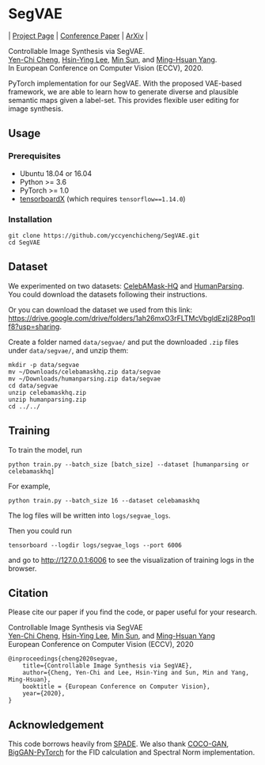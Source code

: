 # SegVAE

| [Project Page](https://yccyenchicheng.github.io/SegVAE/) | [Conference Paper](https://www.ecva.net/papers/eccv_2020/papers_ECCV/papers/123520154.pdf) | [ArXiv](https://arxiv.org/abs/2007.08397) | 

Controllable Image Synthesis via SegVAE.  
[Yen-Chi Cheng](https://yccyenchicheng.github.io/), [Hsin-Ying Lee](http://vllab.ucmerced.edu/hylee/), [Min Sun](https://aliensunmin.github.io/), and [Ming-Hsuan Yang](https://faculty.ucmerced.edu/mhyang/).    
In European Conference on Computer Vision (ECCV), 2020.

PyTorch implementation for our SegVAE. With the proposed VAE-based framework, we are able to learn how to generate diverse and plausible semantic maps given a label-set. This provides flexible user editing for image synthesis.

## Usage
### Prerequisites
* Ubuntu 18.04 or 16.04
* Python >= 3.6 
* PyTorch >= 1.0
* [tensorboardX](https://github.com/lanpa/tensorboardX) (which requires `tensorflow==1.14.0`)

### Installation
```
git clone https://github.com/yccyenchicheng/SegVAE.git
cd SegVAE
```

## Dataset
We experimented on two datasets: [CelebAMask-HQ](https://github.com/switchablenorms/CelebAMask-HQ) and [HumanParsing](https://github.com/lemondan/HumanParsing-Dataset).
You could download the datasets following their instructions.

Or you can download the dataset we used from this link: https://drive.google.com/drive/folders/1ah26mxO3rFLTMcVbgldEzIj28Poq1lf8?usp=sharing.

Create a folder named `data/segvae/` and put the downloaded `.zip` files under `data/segvae/`, and unzip them:
```
mkdir -p data/segvae
mv ~/Downloads/celebamaskhq.zip data/segvae
mv ~/Downloads/humanparsing.zip data/segvae
cd data/segvae
unzip celebamaskhq.zip
unzip humanparsing.zip
cd ../../
```

## Training
To train the model, run
```
python train.py --batch_size [batch_size] --dataset [humanparsing or celebamaskhq]
```
For example,
```
python train.py --batch_size 16 --dataset celebamaskhq
```
The log files will be written into `logs/segvae_logs`.

Then you could run
```
tensorboard --logdir logs/segvae_logs --port 6006
```
and go to http://127.0.0.1:6006 to see the visualization of training logs in the browser.

## Citation
Please cite our paper if you find the code, or paper useful for your research.

Controllable Image Synthesis via SegVAE  
[Yen-Chi Cheng](https://yccyenchicheng.github.io/), [Hsin-Ying Lee](http://vllab.ucmerced.edu/hylee/), [Min Sun](https://aliensunmin.github.io/), and [Ming-Hsuan Yang](https://faculty.ucmerced.edu/mhyang/)  
European Conference on Computer Vision (ECCV), 2020

```
@inproceedings{cheng2020segvae,
    title={Controllable Image Synthesis via SegVAE},
    author={Cheng, Yen-Chi and Lee, Hsin-Ying and Sun, Min and Yang, Ming-Hsuan},
    booktitle = {European Conference on Computer Vision},
    year={2020},
}
```

## Acknowledgement
This code borrows heavily from [SPADE](https://github.com/NVlabs/SPADE). We also thank [COCO-GAN](https://github.com/hubert0527/COCO-GAN), [BigGAN-PyTorch](https://github.com/ajbrock/BigGAN-PyTorch) for the FID calculation and Spectral Norm implementation.